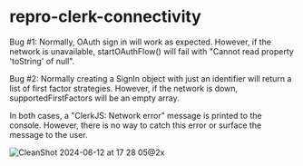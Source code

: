 # repro-clerk-connectivity

Bug #1:
Normally, OAuth sign in will work as expected. However, if the
network is unavailable, startOAuthFlow() will fail with "Cannot read
property 'toString' of null".

Bug #2: Normally
creating a SignIn object with just an identifier will return a list
of first factor strategies. However, if the network is down,
supportedFirstFactors will be an empty array.

In both cases, a "ClerkJS: Network error" message is printed to the
console. However, there is no way to catch this error or surface the
message to the user.


![CleanShot 2024-06-12 at 17 28 05@2x](https://github.com/statico/repro-clerk-connectivity/assets/137158/667d252f-2a1f-4a2f-be5e-eaaad21b5587)

